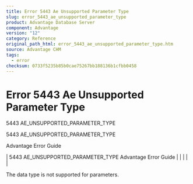 ```yaml
---
title: Error 5443 Ae Unsupported Parameter Type
slug: error_5443_ae_unsupported_parameter_type
product: Advantage Database Server
component: Advantage
version: "12"
category: Reference
original_path_html: error_5443_ae_unsupported_parameter_type.htm
source: Advantage CHM
tags:
  - error
checksum: 0733f5235b85b0cae75267bb188136b1cfbb0458
---
```


# Error 5443 Ae Unsupported Parameter Type

5443 AE\_UNSUPPORTED\_PARAMETER\_TYPE

5443 AE\_UNSUPPORTED\_PARAMETER\_TYPE

Advantage Error Guide

| 5443 AE\_UNSUPPORTED\_PARAMETER\_TYPE  Advantage Error Guide |  |  |  |  |

The data type is not supported for parameters.
